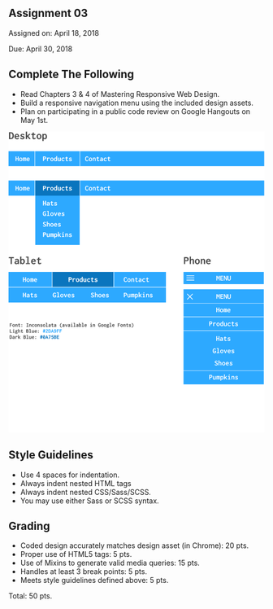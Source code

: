 ## Assignment 03
Assigned on: April 18, 2018

Due: April 30, 2018

## Complete The Following
* Read Chapters 3 & 4 of Mastering Responsive Web Design.
* Build a responsive navigation menu using the included design assets.
* Plan on participating in a public code review on Google Hangouts on May 1st.

<img src="assignment03_design.png" width="780px">


## Style Guidelines
* Use 4 spaces for indentation.
* Always indent nested HTML tags
* Always indent nested CSS/Sass/SCSS.
* You may use either Sass or SCSS syntax.


## Grading
* Coded design accurately matches design asset (in Chrome): 20 pts.
* Proper use of HTML5 tags: 5 pts.
* Use of Mixins to generate valid media queries: 15 pts.
* Handles at least 3 break points: 5 pts.
* Meets style guidelines defined above: 5 pts.

Total: 50 pts.
